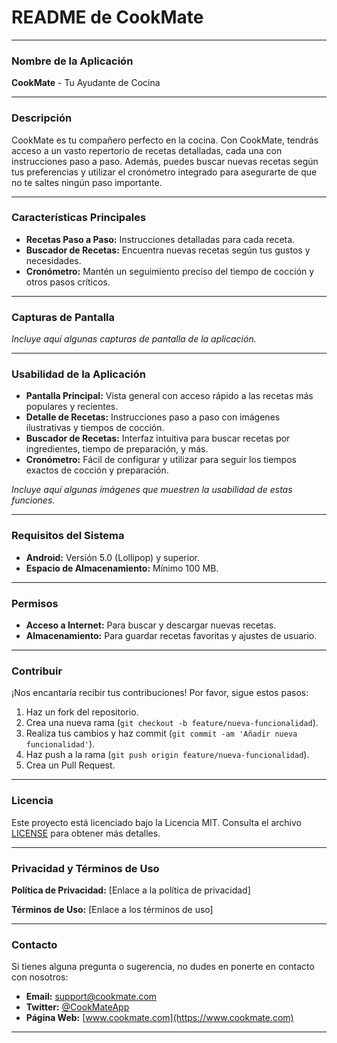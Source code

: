 # README de CookMate

---

### Nombre de la Aplicación
**CookMate** - Tu Ayudante de Cocina

---

### Descripción

CookMate es tu compañero perfecto en la cocina. Con CookMate, tendrás acceso a un vasto repertorio de recetas detalladas, cada una con instrucciones paso a paso. Además, puedes buscar nuevas recetas según tus preferencias y utilizar el cronómetro integrado para asegurarte de que no te saltes ningún paso importante.

---

### Características Principales

- **Recetas Paso a Paso:** Instrucciones detalladas para cada receta.
- **Buscador de Recetas:** Encuentra nuevas recetas según tus gustos y necesidades.
- **Cronómetro:** Mantén un seguimiento preciso del tiempo de cocción y otros pasos críticos.

---

### Capturas de Pantalla

*Incluye aquí algunas capturas de pantalla de la aplicación.*

---

### Usabilidad de la Aplicación

- **Pantalla Principal:** Vista general con acceso rápido a las recetas más populares y recientes.
- **Detalle de Recetas:** Instrucciones paso a paso con imágenes ilustrativas y tiempos de cocción.
- **Buscador de Recetas:** Interfaz intuitiva para buscar recetas por ingredientes, tiempo de preparación, y más.
- **Cronómetro:** Fácil de configurar y utilizar para seguir los tiempos exactos de cocción y preparación.

*Incluye aquí algunas imágenes que muestren la usabilidad de estas funciones.*

---

### Requisitos del Sistema

- **Android:** Versión 5.0 (Lollipop) y superior.
- **Espacio de Almacenamiento:** Mínimo 100 MB.

---

### Permisos

- **Acceso a Internet:** Para buscar y descargar nuevas recetas.
- **Almacenamiento:** Para guardar recetas favoritas y ajustes de usuario.

---

### Contribuir

¡Nos encantaría recibir tus contribuciones! Por favor, sigue estos pasos:

1. Haz un fork del repositorio.
2. Crea una nueva rama (`git checkout -b feature/nueva-funcionalidad`).
3. Realiza tus cambios y haz commit (`git commit -am 'Añadir nueva funcionalidad'`).
4. Haz push a la rama (`git push origin feature/nueva-funcionalidad`).
5. Crea un Pull Request.

---

### Licencia

Este proyecto está licenciado bajo la Licencia MIT. Consulta el archivo [LICENSE](LICENSE) para obtener más detalles.

---

### Privacidad y Términos de Uso

**Política de Privacidad:** [Enlace a la política de privacidad]

**Términos de Uso:** [Enlace a los términos de uso]

---

### Contacto

Si tienes alguna pregunta o sugerencia, no dudes en ponerte en contacto con nosotros:

- **Email:** support@cookmate.com
- **Twitter:** [@CookMateApp](https://twitter.com/CookMateApp)
- **Página Web:** [www.cookmate.com](https://www.cookmate.com)

---


